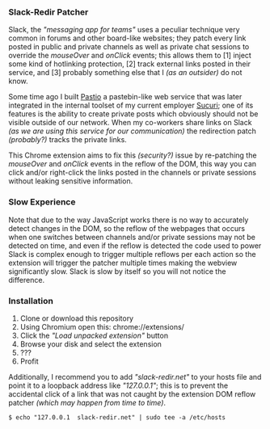### Slack-Redir Patcher

Slack, the _"messaging app for teams"_ uses a peculiar technique very common in forums and other board-like websites; they patch every link posted in public and private channels as well as private chat sessions to override the _mouseOver_ and _onClick_ events; this allows them to [1] inject some kind of hotlinking protection, [2] track external links posted in their service, and [3] probably something else that I _(as an outsider)_ do not know.

Some time ago I built [Pastio](http://cixtor.com/pastio) a pastebin-like web service that was later integrated in the internal toolset of my current employer [Sucuri](https://pastebin.sucuri.net/); one of its features is the ability to create private posts which obviously should not be visible outside of our network. When my co-workers share links on Slack _(as we are using this service for our communication)_ the redirection patch _(probably?)_ tracks the private links.

This Chrome extension aims to fix this _(security?)_ issue by re-patching the _mouseOver_ and _onClick_ events in the reflow of the DOM, this way you can click and/or right-click the links posted in the channels or private sessions without leaking sensitive information.

### Slow Experience

Note that due to the way JavaScript works there is no way to accurately detect changes in the DOM, so the reflow of the webpages that occurs when one switches between channels and/or private sessions may not be detected on time, and even if the reflow is detected the code used to power Slack is complex enough to trigger multiple reflows per each action so the extension will trigger the patcher multiple times making the webview significantly slow. Slack is slow by itself so you will not notice the difference.

### Installation

1. Clone or download this repository
2. Using Chromium open this: chrome://extensions/
3. Click the _"Load unpacked extension"_ button
4. Browse your disk and select the extension
5. ???
6. Profit

Additionally, I recommend you to add _"slack-redir.net"_ to your hosts file and point it to a loopback address like _"127.0.0.1"_; this is to prevent the accidental click of a link that was not caught by the extension DOM reflow patcher _(which may happen from time to time)_.

```
$ echo "127.0.0.1  slack-redir.net" | sudo tee -a /etc/hosts
```
